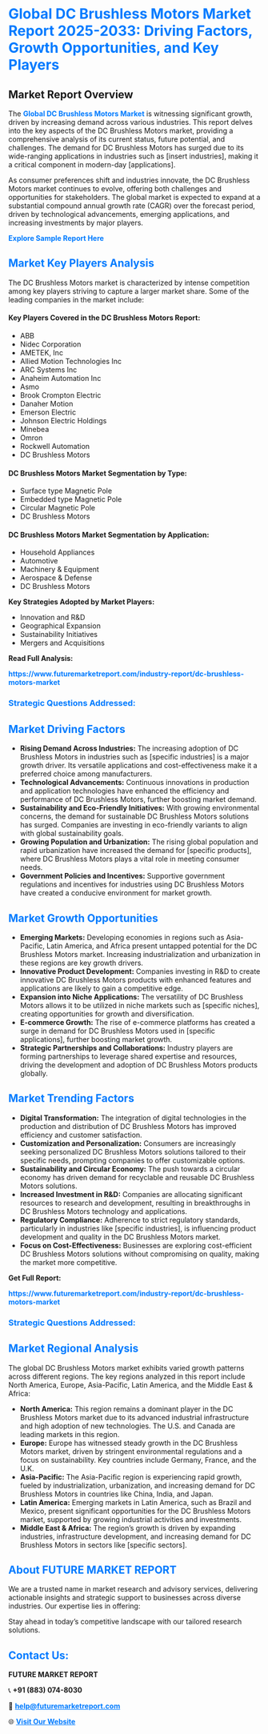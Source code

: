 <h1 style="color: #007BFF;">Global DC Brushless Motors Market Report 2025-2033: Driving Factors, Growth Opportunities, and Key Players</h1>

<section id="overview">
<h2>Market Report Overview</h2>
<p>The <a href="https://www.futuremarketreport.com/industry-report/dc-brushless-motors-market" style="color: #007BFF; text-decoration: none;"><strong>Global DC Brushless Motors Market</strong></a> is witnessing significant growth, driven by increasing demand across various industries. This report delves into the key aspects of the DC Brushless Motors market, providing a comprehensive analysis of its current status, future potential, and challenges. The demand for DC Brushless Motors has surged due to its wide-ranging applications in industries such as [insert industries], making it a critical component in modern-day [applications].</p>
<p>As consumer preferences shift and industries innovate, the DC Brushless Motors market continues to evolve, offering both challenges and opportunities for stakeholders. The global market is expected to expand at a substantial compound annual growth rate (CAGR) over the forecast period, driven by technological advancements, emerging applications, and increasing investments by major players.</p>
</section>

<section id="overview">
<p><a href="https://www.futuremarketreport.com/request-sample/reportId=99766" style="color: #007BFF; text-decoration: none;"><strong>Explore Sample Report Here</strong></a></p>
</section>

<section id="key-players">
<h2 style="color: #007BFF;">Market Key Players Analysis</h2>
<p>The DC Brushless Motors market is characterized by intense competition among key players striving to capture a larger market share. Some of the leading companies in the market include:</p>
<h4>Key Players Covered in the DC Brushless Motors Report:</h4>
<ul><li>ABB</li><li>Nidec Corporation</li><li>AMETEK, Inc</li><li>Allied Motion Technologies Inc</li><li>ARC Systems Inc</li><li>Anaheim Automation Inc</li><li>Asmo</li><li>Brook Crompton Electric</li><li>Danaher Motion</li><li>Emerson Electric</li><li>Johnson Electric Holdings</li><li>Minebea</li><li>Omron</li><li>Rockwell Automation</li><li>DC Brushless Motors</li></ul>
<h4>DC Brushless Motors Market Segmentation by Type:</h4>
<ul><li>Surface type Magnetic Pole</li><li>Embedded type Magnetic Pole</li><li>Circular Magnetic Pole</li><li>DC Brushless Motors</li></ul>

<h4>DC Brushless Motors Market Segmentation by Application:</h4>
<ul><li>Household Appliances</li><li>Automotive</li><li>Machinery &amp; Equipment</li><li>Aerospace &amp; Defense</li><li>DC Brushless Motors</li></ul>
<p><strong>Key Strategies Adopted by Market Players:</strong></p>
<ul>
<li>Innovation and R&D</li>
<li>Geographical Expansion</li>
<li>Sustainability Initiatives</li>
<li>Mergers and Acquisitions</li>
</ul>
</section>

<section>
<p><strong>Read Full Analysis: </strong></p><a href="https://www.futuremarketreport.com/industry-report/dc-brushless-motors-market" style="color: #007BFF; text-decoration: none;"><strong>https://www.futuremarketreport.com/industry-report/dc-brushless-motors-market</strong></a>
<h3 style="color: #007BFF;">Strategic Questions Addressed:</h3>
</section>

<section id="driving-factors">
<h2 style="color: #007BFF;">Market Driving Factors</h2>
<ul>
<li><strong>Rising Demand Across Industries:</strong> The increasing adoption of DC Brushless Motors in industries such as [specific industries] is a major growth driver. Its versatile applications and cost-effectiveness make it a preferred choice among manufacturers.</li>
<li><strong>Technological Advancements:</strong> Continuous innovations in production and application technologies have enhanced the efficiency and performance of DC Brushless Motors, further boosting market demand.</li>
<li><strong>Sustainability and Eco-Friendly Initiatives:</strong> With growing environmental concerns, the demand for sustainable DC Brushless Motors solutions has surged. Companies are investing in eco-friendly variants to align with global sustainability goals.</li>
<li><strong>Growing Population and Urbanization:</strong> The rising global population and rapid urbanization have increased the demand for [specific products], where DC Brushless Motors plays a vital role in meeting consumer needs.</li>
<li><strong>Government Policies and Incentives:</strong> Supportive government regulations and incentives for industries using DC Brushless Motors have created a conducive environment for market growth.</li>
</ul>
</section>

<section id="growth-opportunities">
<h2 style="color: #007BFF;">Market Growth Opportunities</h2>
<ul>
<li><strong>Emerging Markets:</strong> Developing economies in regions such as Asia-Pacific, Latin America, and Africa present untapped potential for the DC Brushless Motors market. Increasing industrialization and urbanization in these regions are key growth drivers.</li>
<li><strong>Innovative Product Development:</strong> Companies investing in R&D to create innovative DC Brushless Motors products with enhanced features and applications are likely to gain a competitive edge.</li>
<li><strong>Expansion into Niche Applications:</strong> The versatility of DC Brushless Motors allows it to be utilized in niche markets such as [specific niches], creating opportunities for growth and diversification.</li>
<li><strong>E-commerce Growth:</strong> The rise of e-commerce platforms has created a surge in demand for DC Brushless Motors used in [specific applications], further boosting market growth.</li>
<li><strong>Strategic Partnerships and Collaborations:</strong> Industry players are forming partnerships to leverage shared expertise and resources, driving the development and adoption of DC Brushless Motors products globally.</li>
</ul>
</section>

<section id="trending-factors">
<h2 style="color: #007BFF;">Market Trending Factors</h2>
<ul>
<li><strong>Digital Transformation:</strong> The integration of digital technologies in the production and distribution of DC Brushless Motors has improved efficiency and customer satisfaction.</li>
<li><strong>Customization and Personalization:</strong> Consumers are increasingly seeking personalized DC Brushless Motors solutions tailored to their specific needs, prompting companies to offer customizable options.</li>
<li><strong>Sustainability and Circular Economy:</strong> The push towards a circular economy has driven demand for recyclable and reusable DC Brushless Motors solutions.</li>
<li><strong>Increased Investment in R&D:</strong> Companies are allocating significant resources to research and development, resulting in breakthroughs in DC Brushless Motors technology and applications.</li>
<li><strong>Regulatory Compliance:</strong> Adherence to strict regulatory standards, particularly in industries like [specific industries], is influencing product development and quality in the DC Brushless Motors market.</li>
<li><strong>Focus on Cost-Effectiveness:</strong> Businesses are exploring cost-efficient DC Brushless Motors solutions without compromising on quality, making the market more competitive.</li>
</ul>
</section>

<section>
<p><strong>Get Full Report: </strong></p><a href="https://www.futuremarketreport.com/industry-report/dc-brushless-motors-market" style="color: #007BFF; text-decoration: none;"><strong>https://www.futuremarketreport.com/industry-report/dc-brushless-motors-market</strong></a>
<h3 style="color: #007BFF;">Strategic Questions Addressed:</h3>
</section>


<section id="regional-analysis">
<h2 style="color: #007BFF;">Market Regional Analysis</h2>
<p>The global DC Brushless Motors market exhibits varied growth patterns across different regions. The key regions analyzed in this report include North America, Europe, Asia-Pacific, Latin America, and the Middle East & Africa:</p>
<ul>
<li><strong>North America:</strong> This region remains a dominant player in the DC Brushless Motors market due to its advanced industrial infrastructure and high adoption of new technologies. The U.S. and Canada are leading markets in this region.</li>
<li><strong>Europe:</strong> Europe has witnessed steady growth in the DC Brushless Motors market, driven by stringent environmental regulations and a focus on sustainability. Key countries include Germany, France, and the U.K.</li>
<li><strong>Asia-Pacific:</strong> The Asia-Pacific region is experiencing rapid growth, fueled by industrialization, urbanization, and increasing demand for DC Brushless Motors in countries like China, India, and Japan.</li>
<li><strong>Latin America:</strong> Emerging markets in Latin America, such as Brazil and Mexico, present significant opportunities for the DC Brushless Motors market, supported by growing industrial activities and investments.</li>
<li><strong>Middle East & Africa:</strong> The region’s growth is driven by expanding industries, infrastructure development, and increasing demand for DC Brushless Motors in sectors like [specific sectors].</li>
</ul>
</section>

<footer>
<h2 style="color: #007BFF;">About FUTURE MARKET REPORT</h2>
<p>We are a trusted name in market research and advisory services, delivering actionable insights and strategic support to businesses across diverse industries. Our expertise lies in offering:</p>

<p>Stay ahead in today’s competitive landscape with our tailored research solutions.</p>

<h2 style="color: #007BFF;">Contact Us:</h2>
<p><strong>FUTURE MARKET REPORT</strong></p>
<p>📞 <strong>+91 (883) 074-8030</strong></p>
<p>📧 <strong><a href="mailto:help@futuremarketreport.com" style="color: #007BFF;">help@futuremarketreport.com</a></strong></p>
<p>🌐 <strong><a href="https://www.futuremarketreport.com/" style="color: #007BFF;">Visit Our Website</a></strong></p>
</footer>